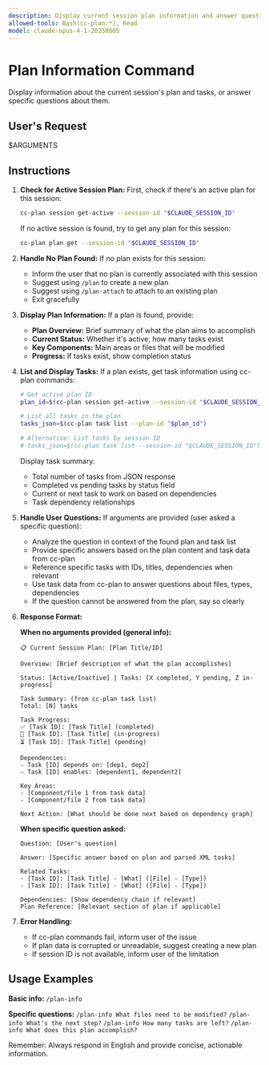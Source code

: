 ```yaml
---
description: Display current session plan information and answer questions about the plan and tasks
allowed-tools: Bash(cc-plan:*), Read
model: claude-opus-4-1-20250805
---
```


# Plan Information Command

Display information about the current session's plan and tasks, or answer specific questions about them.

## User's Request

$ARGUMENTS

## Instructions

1. **Check for Active Session Plan:**
   First, check if there's an active plan for this session:

   ```bash
   cc-plan session get-active --session-id "$CLAUDE_SESSION_ID"
   ```

   If no active session is found, try to get any plan for this session:

   ```bash
   cc-plan plan get --session-id "$CLAUDE_SESSION_ID"
   ```

2. **Handle No Plan Found:**
   If no plan exists for this session:

   - Inform the user that no plan is currently associated with this session
   - Suggest using `/plan` to create a new plan
   - Suggest using `/plan-attach` to attach to an existing plan
   - Exit gracefully

3. **Display Plan Information:**
   If a plan is found, provide:

   - **Plan Overview:** Brief summary of what the plan aims to accomplish
   - **Current Status:** Whether it's active, how many tasks exist
   - **Key Components:** Main areas or files that will be modified
   - **Progress:** If tasks exist, show completion status

4. **List and Display Tasks:**
   If a plan exists, get task information using cc-plan commands:

   ```bash
   # Get active plan ID
   plan_id=$(cc-plan session get-active --session-id "$CLAUDE_SESSION_ID" | jq -r '.planId')

   # List all tasks in the plan
   tasks_json=$(cc-plan task list --plan-id "$plan_id")

   # Alternative: List tasks by session ID
   # tasks_json=$(cc-plan task list --session-id "$CLAUDE_SESSION_ID")
   ```

   Display task summary:

   - Total number of tasks from JSON response
   - Completed vs pending tasks by status field
   - Current or next task to work on based on dependencies
   - Task dependency relationships

5. **Handle User Questions:**
   If arguments are provided (user asked a specific question):

   - Analyze the question in context of the found plan and task list
   - Provide specific answers based on the plan content and task data from cc-plan
   - Reference specific tasks with IDs, titles, dependencies when relevant
   - Use task data from cc-plan to answer questions about files, types, dependencies
   - If the question cannot be answered from the plan, say so clearly

6. **Response Format:**

   **When no arguments provided (general info):**

   ```
   📋 Current Session Plan: [Plan Title/ID]

   Overview: [Brief description of what the plan accomplishes]

   Status: [Active/Inactive] | Tasks: [X completed, Y pending, Z in-progress]

   Task Summary: (from cc-plan task list)
   Total: [N] tasks

   Task Progress:
   ✅ [Task ID]: [Task Title] (completed)
   🔄 [Task ID]: [Task Title] (in-progress)
   ⏳ [Task ID]: [Task Title] (pending)

   Dependencies:
   - Task [ID] depends on: [dep1, dep2]
   - Task [ID] enables: [dependent1, dependent2]

   Key Areas:
   - [Component/file 1 from task data]
   - [Component/file 2 from task data]

   Next Action: [What should be done next based on dependency graph]
   ```

   **When specific question asked:**

   ```
   Question: [User's question]

   Answer: [Specific answer based on plan and parsed XML tasks]

   Related Tasks:
   - [Task ID]: [Task Title] - [What] ([File] - [Type])
   - [Task ID]: [Task Title] - [What] ([File] - [Type])

   Dependencies: [Show dependency chain if relevant]
   Plan Reference: [Relevant section of plan if applicable]
   ```

7. **Error Handling:**
   - If cc-plan commands fail, inform user of the issue
   - If plan data is corrupted or unreadable, suggest creating a new plan
   - If session ID is not available, inform user of the limitation

## Usage Examples

**Basic info:**
`/plan-info`

**Specific questions:**
`/plan-info What files need to be modified?`
`/plan-info What's the next step?`
`/plan-info How many tasks are left?`
`/plan-info What does this plan accomplish?`

Remember: Always respond in English and provide concise, actionable information.
